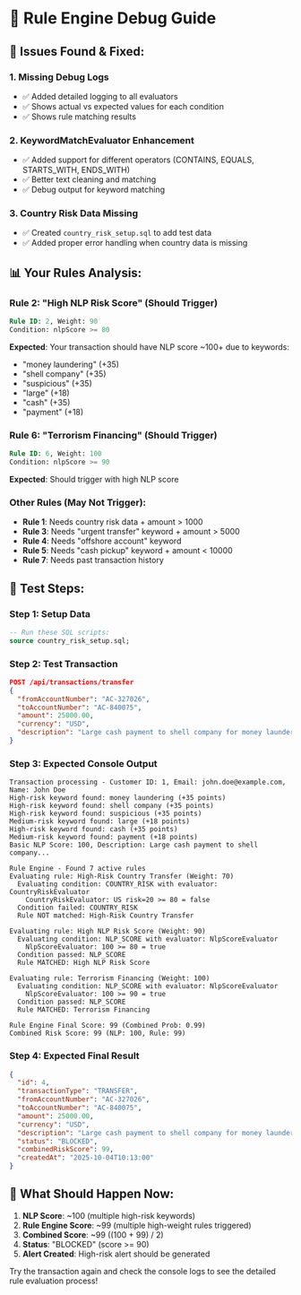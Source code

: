 # 🔧 Rule Engine Debug Guide

## 🚨 **Issues Found & Fixed:**

### **1. Missing Debug Logs**
- ✅ Added detailed logging to all evaluators
- ✅ Shows actual vs expected values for each condition
- ✅ Shows rule matching results

### **2. KeywordMatchEvaluator Enhancement**
- ✅ Added support for different operators (CONTAINS, EQUALS, STARTS_WITH, ENDS_WITH)
- ✅ Better text cleaning and matching
- ✅ Debug output for keyword matching

### **3. Country Risk Data Missing**
- ✅ Created `country_risk_setup.sql` to add test data
- ✅ Added proper error handling when country data is missing

## 📊 **Your Rules Analysis:**

### **Rule 2: "High NLP Risk Score" (Should Trigger)**
```sql
Rule ID: 2, Weight: 90
Condition: nlpScore >= 80
```
**Expected**: Your transaction should have NLP score ~100+ due to keywords:
- "money laundering" (+35)
- "shell company" (+35) 
- "suspicious" (+35)
- "large" (+18)
- "cash" (+35)
- "payment" (+18)

### **Rule 6: "Terrorism Financing" (Should Trigger)**
```sql
Rule ID: 6, Weight: 100
Condition: nlpScore >= 90
```
**Expected**: Should trigger with high NLP score

### **Other Rules (May Not Trigger):**
- **Rule 1**: Needs country risk data + amount > 1000
- **Rule 3**: Needs "urgent transfer" keyword + amount > 5000
- **Rule 4**: Needs "offshore account" keyword
- **Rule 5**: Needs "cash pickup" keyword + amount < 10000
- **Rule 7**: Needs past transaction history

## 🧪 **Test Steps:**

### **Step 1: Setup Data**
```sql
-- Run these SQL scripts:
source country_risk_setup.sql;
```

### **Step 2: Test Transaction**
```json
POST /api/transactions/transfer
{
  "fromAccountNumber": "AC-327026",
  "toAccountNumber": "AC-840075", 
  "amount": 25000.00,
  "currency": "USD",
  "description": "Large cash payment to shell company for money laundering services and suspicious business activities"
}
```

### **Step 3: Expected Console Output**
```
Transaction processing - Customer ID: 1, Email: john.doe@example.com, Name: John Doe
High-risk keyword found: money laundering (+35 points)
High-risk keyword found: shell company (+35 points)
High-risk keyword found: suspicious (+35 points)
Medium-risk keyword found: large (+18 points)
High-risk keyword found: cash (+35 points)
Medium-risk keyword found: payment (+18 points)
Basic NLP Score: 100, Description: Large cash payment to shell company...

Rule Engine - Found 7 active rules
Evaluating rule: High-Risk Country Transfer (Weight: 70)
  Evaluating condition: COUNTRY_RISK with evaluator: CountryRiskEvaluator
    CountryRiskEvaluator: US risk=20 >= 80 = false
  Condition failed: COUNTRY_RISK
  Rule NOT matched: High-Risk Country Transfer

Evaluating rule: High NLP Risk Score (Weight: 90)
  Evaluating condition: NLP_SCORE with evaluator: NlpScoreEvaluator
    NlpScoreEvaluator: 100 >= 80 = true
  Condition passed: NLP_SCORE
  Rule MATCHED: High NLP Risk Score

Evaluating rule: Terrorism Financing (Weight: 100)
  Evaluating condition: NLP_SCORE with evaluator: NlpScoreEvaluator
    NlpScoreEvaluator: 100 >= 90 = true
  Condition passed: NLP_SCORE
  Rule MATCHED: Terrorism Financing

Rule Engine Final Score: 99 (Combined Prob: 0.99)
Combined Risk Score: 99 (NLP: 100, Rule: 99)
```

### **Step 4: Expected Final Result**
```json
{
  "id": 4,
  "transactionType": "TRANSFER",
  "fromAccountNumber": "AC-327026",
  "toAccountNumber": "AC-840075",
  "amount": 25000.00,
  "currency": "USD", 
  "description": "Large cash payment to shell company for money laundering services and suspicious business activities",
  "status": "BLOCKED",
  "combinedRiskScore": 99,
  "createdAt": "2025-10-04T10:13:00"
}
```

## 🎯 **What Should Happen Now:**

1. **NLP Score**: ~100 (multiple high-risk keywords)
2. **Rule Engine Score**: ~99 (multiple high-weight rules triggered)
3. **Combined Score**: ~99 ((100 + 99) / 2)
4. **Status**: "BLOCKED" (score >= 90)
5. **Alert Created**: High-risk alert should be generated

Try the transaction again and check the console logs to see the detailed rule evaluation process!
